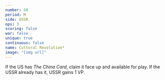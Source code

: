 ```yaml
---
number: 58
period: M
side: USSR
ops: 3
scoring: false
war: false
unique: true
continuous: false
name: Cultural Revolution*
image: "[img url]"
---
```

If the US has *The China Card*, claim it face up and available for play. If the USSR already has it, USSR gains 1 VP.
